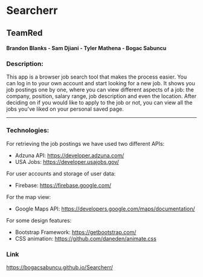 # Searcherr
## TeamRed
#### Brandon Blanks - Sam Djiani - Tyler Mathena - Bogac Sabuncu

### Description:
This app is a browser job search tool that makes the process easier. You can log in to your own account and start looking for a new job. It shows you job postings one by one, where you can view different aspects of a job: the company, position, salary range, job description and even the location. After deciding on if you would like to apply to the job or not, you can view all the jobs you've liked on your personal saved page.
***
### Technologies:
For retrieving the job postings we have used two different APIs:

* Adzuna API: https://developer.adzuna.com/
* USA Jobs: https://developer.usajobs.gov/

For user accounts and storage of user data:

* Firebase: https://firebase.google.com/

For the map view:

*  Google Maps API: https://developers.google.com/maps/documentation/

For some design features:

* Bootstrap Framework: https://getbootstrap.com/
* CSS animation: https://github.com/daneden/animate.css

### Link

https://bogacsabuncu.github.io/Searcherr/
